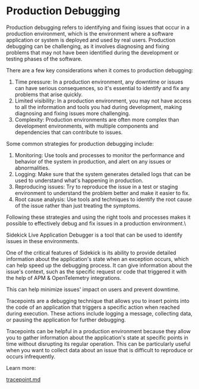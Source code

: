 # Production Debugging

Production debugging refers to identifying and fixing issues that occur in a production environment, which is the environment where a software application or system is deployed and used by real users. Production debugging can be challenging, as it involves diagnosing and fixing problems that may not have been identified during the development or testing phases of the software.

There are a few key considerations when it comes to production debugging:

1. Time pressure: In a production environment, any downtime or issues can have serious consequences, so it's essential to identify and fix any problems that arise quickly.
2. Limited visibility: In a production environment, you may not have access to all the information and tools you had during development, making diagnosing and fixing issues more challenging.
3. Complexity: Production environments are often more complex than development environments, with multiple components and dependencies that can contribute to issues.

Some common strategies for production debugging include:

1. Monitoring: Use tools and processes to monitor the performance and behavior of the system in production, and alert on any issues or abnormalities.
2. Logging: Make sure that the system generates detailed logs that can be used to understand what's happening in production.
3. Reproducing issues: Try to reproduce the issue in a test or staging environment to understand the problem better and make it easier to fix.
4. Root cause analysis: Use tools and techniques to identify the root cause of the issue rather than just treating the symptoms.

Following these strategies and using the right tools and processes makes it possible to effectively debug and fix issues in a production environment.\


Sidekick Live Application Debugger is a tool that can be used to identify issues in these environments.&#x20;

One of the critical features of Sidekick is its ability to provide detailed information about the application's state when an exception occurs, which can help speed up the debugging process. It can give information about the issue's context, such as the specific request or code that triggered it with the help of APM & OpenTelemetry integrations.

This can help minimize issues' impact on users and prevent downtime.

Tracepoints are a debugging technique that allows you to insert points into the code of an application that triggers a specific action when reached during execution. These actions include logging a message, collecting data, or pausing the application for further debugging.

Tracepoints can be helpful in a production environment because they allow you to gather information about the application's state at specific points in time without disrupting its regular operation. This can be particularly useful when you want to collect data about an issue that is difficult to reproduce or occurs infrequently.

Learn more:

[tracepoint.md](../sidekick-actions/tracepoint.md "mention")


